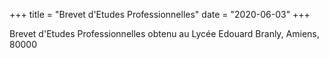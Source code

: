 +++
title = "Brevet d'Etudes Professionnelles"
date = "2020-06-03"
+++

Brevet d'Etudes Professionnelles obtenu au Lycée Edouard Branly, Amiens, 80000